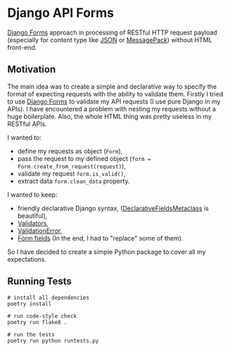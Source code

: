 # Django API Forms

[Django Forms](https://docs.djangoproject.com/en/3.2/topics/forms/) approach in processing of RESTful HTTP request
payload (especially for content type like [JSON](https://www.json.org/) or [MessagePack](https://msgpack.org/))
without HTML front-end.

## Motivation

The main idea was to create a simple and declarative way to specify the format of expecting requests with the ability
to validate them. Firstly I tried to use [Django Forms](https://docs.djangoproject.com/en/3.0/topics/forms/) to
validate my API requests (I use pure Django in my APIs). I have encountered a problem with nesting my requests without
a huge boilerplate. Also, the whole HTML thing was pretty useless in my RESTful APIs.

I wanted to:

- define my requests as object (`Form`),
- pass the request to my defined object (`form = Form.create_from_request(request)`),
- validate my request `form.is_valid()`,
- extract data `form.clean_data` property.

I wanted to keep:

- friendly declarative Django syntax,
([DeclarativeFieldsMetaclass](https://github.com/django/django/blob/master/django/forms/forms.py#L22) is beautiful),
- [Validators](https://docs.djangoproject.com/en/3.1/ref/validators/),
- [ValidationError](https://docs.djangoproject.com/en/3.1/ref/exceptions/#validationerror),
- [Form fields](https://docs.djangoproject.com/en/3.1/ref/forms/fields/) (In the end, I had to "replace" some of them).

So I have decided to create a simple Python package to cover all my expectations.

## Running Tests

```shell script
# install all dependencies
poetry install

# run code-style check
poetry run flake8 .

# run the tests
poetry run python runtests.py
```
